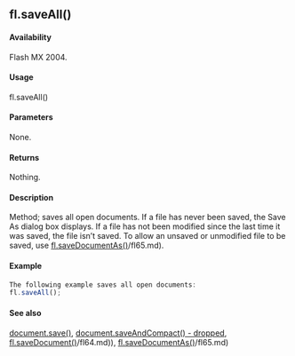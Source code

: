 ## fl.saveAll()

#### Availability

Flash MX 2004.

#### Usage

fl.saveAll()

#### Parameters

None.

#### Returns

Nothing.

#### Description

Method; saves all open documents.
If a file has never been saved, the Save As dialog box displays. If a file has not been modified since the last time it was saved, the file isn’t saved. To allow an unsaved or unmodified file to be saved, use [fl.saveDocumentAs()](../flash_object_(fl)/fl65.md)/fl65.md).

#### Example

```javascript
The following example saves all open documents:
fl.saveAll();

```
#### See also

[document.save()](../Document_object/docum370.md), [document.saveAndCompact() - dropped](../Document_object/docum380.md), [fl.saveDocument()](../flash_object_(fl)/fl64.md)/fl64.md)), [fl.saveDocumentAs()](../flash_object_(fl)/fl65.md)/fl65.md)

<span id="fl.saveDocument()" class="anchor"></span>
